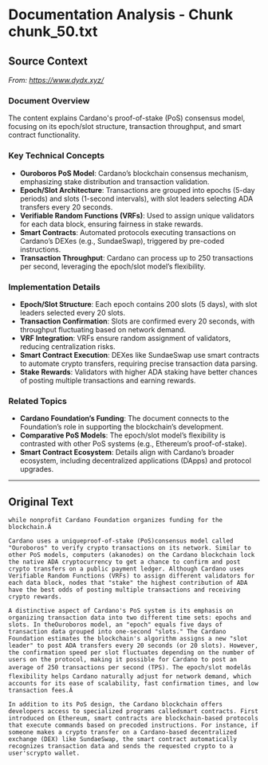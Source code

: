 # Documentation Analysis - Chunk chunk_50.txt

## Source Context
*From: https://www.dydx.xyz/*

### Document Overview  
The content explains Cardano's proof-of-stake (PoS) consensus model, focusing on its epoch/slot structure, transaction throughput, and smart contract functionality.  

### Key Technical Concepts  
- **Ouroboros PoS Model**: Cardano’s blockchain consensus mechanism, emphasizing stake distribution and transaction validation.  
- **Epoch/Slot Architecture**: Transactions are grouped into epochs (5-day periods) and slots (1-second intervals), with slot leaders selecting ADA transfers every 20 seconds.  
- **Verifiable Random Functions (VRFs)**: Used to assign unique validators for each data block, ensuring fairness in stake rewards.  
- **Smart Contracts**: Automated protocols executing transactions on Cardano’s DEXes (e.g., SundaeSwap), triggered by pre-coded instructions.  
- **Transaction Throughput**: Cardano can process up to 250 transactions per second, leveraging the epoch/slot model’s flexibility.  

### Implementation Details  
- **Epoch/Slot Structure**: Each epoch contains 200 slots (5 days), with slot leaders selected every 20 slots.  
- **Transaction Confirmation**: Slots are confirmed every 20 seconds, with throughput fluctuating based on network demand.  
- **VRF Integration**: VRFs ensure random assignment of validators, reducing centralization risks.  
- **Smart Contract Execution**: DEXes like SundaeSwap use smart contracts to automate crypto transfers, requiring precise transaction data parsing.  
- **Stake Rewards**: Validators with higher ADA staking have better chances of posting multiple transactions and earning rewards.  

### Related Topics  
- **Cardano Foundation’s Funding**: The document connects to the Foundation’s role in supporting the blockchain’s development.  
- **Comparative PoS Models**: The epoch/slot model’s flexibility is contrasted with other PoS systems (e.g., Ethereum’s proof-of-stake).  
- **Smart Contract Ecosystem**: Details align with Cardano’s broader ecosystem, including decentralized applications (DApps) and protocol upgrades.

---

## Original Text
```
while nonprofit Cardano Foundation organizes funding for the blockchain.Â

Cardano uses a uniqueproof-of-stake (PoS)consensus model called "Ouroboros" to verify crypto transactions on its network. Similar to other PoS models, computers (akanodes) on the Cardano blockchain lock the native ADA cryptocurrency to get a chance to confirm and post crypto transfers on a public payment ledger. Although Cardano uses Verifiable Random Functions (VRFs) to assign different validators for each data block, nodes that "stake" the highest contribution of ADA have the best odds of posting multiple transactions and receiving crypto rewards.

A distinctive aspect of Cardano's PoS system is its emphasis on organizing transaction data into two different time sets: epochs and slots. In theOuroboros model, an "epoch" equals five days of transaction data grouped into one-second "slots." The Cardano Foundation estimates the blockchain's algorithm assigns a new "slot leader" to post ADA transfers every 20 seconds (or 20 slots). However, the confirmation speed per slot fluctuates depending on the number of users on the protocol, making it possible for Cardano to post an average of 250 transactions per second (TPS). The epoch/slot modelâs flexibility helps Cardano naturally adjust for network demand, which accounts for its ease of scalability, fast confirmation times, and low transaction fees.Â

In addition to its PoS design, the Cardano blockchain offers developers access to specialized programs calledsmart contracts. First introduced on Ethereum, smart contracts are blockchain-based protocols that execute commands based on precoded instructions. For instance, if someone makes a crypto transfer on a Cardano-based decentralized exchange (DEX) like SundaeSwap, the smart contract automatically recognizes transaction data and sends the requested crypto to a user'scrypto wallet.
```